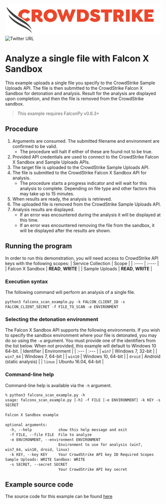 ![CrowdStrike Falcon](https://raw.githubusercontent.com/CrowdStrike/falconpy/main/docs/asset/cs-logo.png)
![Twitter URL](https://img.shields.io/twitter/url?label=Follow%20%40CrowdStrike&style=social&url=https%3A%2F%2Ftwitter.com%2FCrowdStrike)

# Analyze a single file with Falcon X Sandbox
This example uploads a single file you specify to the CrowdStrike Sample Uploads API.
The file is then submitted to the CrowdStrike Falcon X Sandbox for detonation and analysis.
Result for the analysis are displayed upon completion, and then the file is removed from the 
CrowdStrike sandbox.

> This example requires FalconPy v0.6.3+

## Procedure
1. Arguments are consumed. The submitted filename and environment are confirmed to be valid.
    - The procedure will halt if either of these are found not to be true.
2. Provided API credentials are used to connect to the CrowdStrike Falcon X Sandbox and Sample Uploads APIs.
3. The target file is uploaded to the CrowdStrike Sample Uploads API.
4. The file is submitted to the CrowdStrike Falcon X Sandbox API for analysis.
    - The procedure starts a progress indicator and will wait for this analysis to complete. Depending on file type and other factors this may take up to 15 minutes.
5. When results are ready, the analysis is retrieved.
6. The uploaded file is removed from the CrowdStrike Sample Uploads API.
7. Analysis results are displayed.
    - If an error was encountered during the analysis it will be displayed at this time.
    - If an error was encountered removing the file from the sandbox, it will be displayed after the results are shown.

## Running the program
In order to run this demonstration, you will need access to CrowdStrike API keys with the following scopes:
| Service Collection | Scope |
| :---- | :---- |
| Falcon X Sandbox | __READ__, __WRITE__ |
| Sample Uploads | __READ__, __WRITE__ |

### Execution syntax
The following command will perform an analysis of a single file.

```shell
python3 falconx_scan_example.py -k FALCON_CLIENT_ID -s FALCON_CLIENT_SECRET -f FILE_TO_SCAN -e ENVIRONMENT
```

### Selecting the detonation environment
The Falcon X Sandbox API supports the following environments. If you wish to specify the sandbox environment where your file is detonated, you may do so using the `-e` argument. You must provide one of the identifiers from the list below.  When not provided, this example will default to Windows 10 64-bit.
| Identifier | Environment |
| :--- | :--- |
| `win7` | Windows 7, 32-bit |
| `win7_64` | Windows 7, 64-bit |
| `win10` | Windows 10, 64-bit |
| `droid` | Android (static analysis) |
| `linux` | Ubuntu 16.04, 64-bit |

### Command-line help
Command-line help is available via the `-h` argument.

```shell
% python3 falconx_scan_example.py -h
usage: falconx_scan_example.py [-h] -f FILE [-e ENVIRONMENT] -k KEY -s SECRET

Falcon X Sandbox example

optional arguments:
  -h, --help            show this help message and exit
  -f FILE, --file FILE  File to analyze
  -e ENVIRONMENT, --environment ENVIRONMENT
                        Environment to use for analysis (win7, win7_64, win10, droid, linux)
  -k KEY, --key KEY     Your CrowdStrike API key ID Required Scopes Sample Uploads: WRITE Sandbox: WRITE
  -s SECRET, --secret SECRET
                        Your CrowdStrike API key secret
```

## Example source code
The source code for this example can be found [here](falconx_scan_example.py)